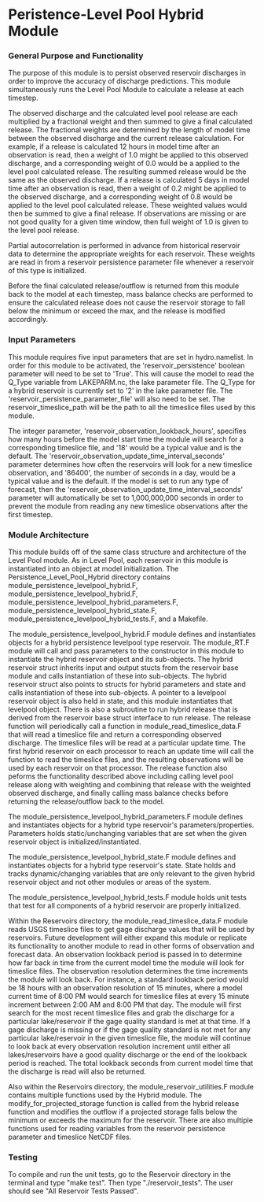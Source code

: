 # Peristence-Level Pool Hybrid Module

### General Purpose and Functionality

The purpose of this module is to persist observed reservoir discharges in order to improve the accuracy of discharge predictions. This
module simultaneously runs the Level Pool Module to calculate a release at each timestep.

The observed discharge and the calculated
level pool release are each multiplied by a fractional weight and then summed to give a final calculated release. The fractional weights
are determined by the length of model time between the observed discharge and the current release calculation. For example, if a release
is calculated 12 hours in model time after an observation is read, then a weight of 1.0 might be applied to this observed discharge, and
a corresponding weight of 0.0 would be a applied to the level pool calculated release. The resulting summed release would be the same as
the observed discharge. If a release is calculated 5 days in model time after an observation is read, then a weight of 0.2 might be
applied to the observed discharge, and a corresponding weight of 0.8 would be applied to the level pool calculated release. These weighted
values would then be summed to give a final release. If observations are missing or are not good quality for a given time window, then
full weight of 1.0 is given to the level pool release.

Partial autocorrelation is performed in advance from historical reservoir data to determine the appropriate weights for each reservoir.
These weights are read in from a reservoir persistence parameter file whenever a reservoir of this type is initialized.

Before the final calculated release/outflow is returned from this module back to the model at each timestep, mass balance checks are
performed to ensure the calculated release does not cause the reservoir storage to fall below the minimum or exceed the max, and the
release is modified accordingly.


### Input Parameters

This module requires five input parameters that are set in hydro.namelist. In order for this module to be activated, the
'reservoir_persistence' boolean parameter will need to be set to 'True'. This will cause the model to read the Q_Type variable
from LAKEPARM.nc, the lake parameter file. The Q_Type for a hybrid reservoir is currently set to '2' in the lake parameter file.
The 'reservoir_persistence_parameter_file' will also need to be set. The reservoir_timeslice_path will be the path to all the
timeslice files used by this module.

The integer parameter, 'reservoir_observation_lookback_hours', specifies how many hours before the model start time the module will
search for a corresponding timeslice file, and '18' would be a typical value and is the default. The
'reservoir_observation_update_time_interval_seconds' parameter determines how often the reservoirs will look for a new timeslice
observation, and '86400', the number of seconds in a day, would be a typical value and is the default. If the model is set to run any
type of forecast, then the 'reservoir_observation_update_time_interval_seconds' parameter will automatically be set to 1,000,000,000
seconds in order to prevent the module from reading any new timeslice observations after the first timestep.


### Module Architecture

This module builds off of the same class structure and architecture of the Level Pool module. As in Level Pool, each reservoir in this
module is instantiated into an object at model initialization. The Persistence_Level_Pool_Hybrid directory contains
module_persistence_levelpool_hybrid.F, module_persistence_levelpool_hybrid.F, module_persistence_levelpool_hybrid_parameters.F,
module_persistence_levelpool_hybrid_state.F, module_persistence_levelpool_hybrid_tests.F, and a Makefile.


The module_persistence_levelpool_hybrid.F module defines and instantiates objects for a hybrid persistence levelpool type
reservoir. The module_RT.F module will call and pass parameters to the constructor in this module to instantiate the hybrid reservoir
object and its sub-objects. The hybrid reservoir struct inherits input and output stucts from the reservoir base module and calls
instantiation of these into sub-objects. The hybrid reservoir struct also points to structs for hybrid parameters and state and calls
instantiation of these into sub-objects. A pointer to a levelpool reservoir object is also held in state, and this module
instantiates that levelpool object. There is also a subroutine to run hybrid release that is derived from the reservoir base
struct interface to run release. The release function will periodically call a function in module_read_timeslice_data.F that
will read a timeslice file and return a corresponding observed discharge. The timeslice files will be read at a particular update
time. The first hybrid reservoir on each processor to reach an update time will call the function to read the timeslice files, and
the resulting observations will be used by each reservoir on that processor. The release function also peforms the functionality
described above including calling level pool release along with weighting and combining that release with the weighted observed
discharge, and finally calling mass balance checks before returning the release/outflow back to the model.

The module_persistence_levelpool_hybrid_parameters.F module defines and instantiates objects for a hybrid type reservoir's
parameters/properties. Parameters holds static/unchanging variables that are set when the given reservoir object is
initialized/instantiated.

The module_persistence_levelpool_hybrid_state.F module defines and instantiates objects for a hybrid type reservoir's state.
State holds and tracks dynamic/changing variables that are only relevant to the given hybrid reservoir object and not other
modules or areas of the system.

The module_persistence_levelpool_hybrid_tests.F module holds unit tests that test for all components of a hybrid reservoir
are properly initialized.

Within the Reservoirs directory, the module_read_timeslice_data.F module reads USGS timeslice files to get gage discharge
values that will be used by reservoirs. Future development will either expand this module or replicate its functionality to
another module to read in other forms of observation and forecast data. An observation lookback period is passed in to
determine how far back in time from the current model time the module will look for timeslice files. The observation
resolution determines the time increments the module will look back. For instance, a standard lookback period would be
18 hours with an observation resolution of 15 minutes, where a model current time of 8:00 PM would search for timeslice
files at every 15 minute increment between 2:00 AM and 8:00 PM that day. The module will first search for the most recent
timeslice files and grab the discharge for a particular lake/reservoir if the gage quality standard is met at that time.
If a gage discharge is missing or if the gage quality standard is not met for any particular lake/reservoir in the given
timeslice file, the module will continue to look back at every observation resolution increment until either all
lakes/reservoirs have a good quality discharge or the end of the lookback period is reached. The total lookback seconds
from current model time that the discharge is read will also be returned.

Also within the Reservoirs directory, the module_reservoir_utilities.F module contains multiple functions used by the Hybrid
module. The modify_for_projected_storage function is called from the hybrid release function and modifies the outflow if a
projected storage falls below the minimum or exceeds the maximum for the reservoir. There are also multiple functions used
for reading variables from the reservoir persistence parameter and timeslice NetCDF files.

### Testing

To compile and run the unit tests, go to the Reservoir directory in the terminal and type "make test". Then type
"./reservoir_tests". The user should see "All Reservoir Tests Passed".
